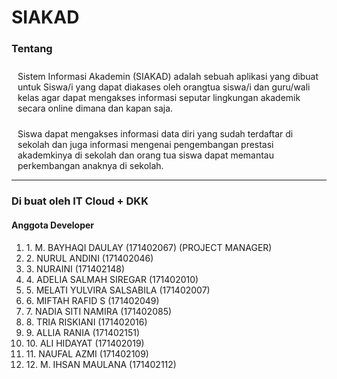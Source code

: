 <h1>SIAKAD</h1>
<h3>Tentang</h3>
			<p style="padding: 10px 10px 10px 10px;">Sistem Informasi Akademin (SIAKAD) adalah sebuah aplikasi yang dibuat untuk Siswa/i yang dapat diakases oleh orangtua siswa/i dan guru/wali kelas agar dapat mengakses informasi seputar lingkungan akademik secara online dimana dan kapan saja.</p>
					<p style="padding-top: -15px; padding-left: 10px;">
						Siswa dapat mengakses informasi data diri yang sudah terdaftar di sekolah dan juga informasi mengenai pengembangan prestasi akademkinya di sekolah dan orang tua siswa dapat memantau perkembangan anaknya di sekolah.</p>
						<hr>
<h3>Di buat oleh IT Cloud + DKK</h3>
<h4>Anggota Developer</h4>
<ol>
	<li>1. M. BAYHAQI DAULAY (171402067) (PROJECT MANAGER)</li>
	<li>2. NURUL ANDINI (171402046)</li>
	<li>3. NURAINI (171402148) </li>
	<li>4. ADELIA SALMAH SIREGAR (171402010)</li>
	<li>5. MELATI YULVIRA SALSABILA (171402007)</li>
	<li>6. MIFTAH RAFID S (171402049)</li>
	<li>7. NADIA SITI NAMIRA (171402085)</li>
	<li>8. TRIA RISKIANI (171402016)</li>
	<li>9. ALLIA RANIA (171402151)</li>
	<li>10. ALI HIDAYAT (171402019)</li>
	<li>11. NAUFAL AZMI (171402109)</li>
	<li>12. M. IHSAN MAULANA (171402112) </li>
</ol>
